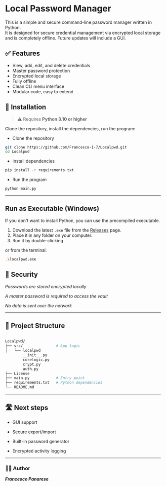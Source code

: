 # Local Password Manager

This is a simple and secure command-line password manager written in Python.  
It is designed for secure credential management via encrypted local storage and is completely offline.
Future updates will include a GUI.

## ✅ Features

- View, add, edit, and delete credentials
- Master password protection
- Encrypted local storage
- Fully offline
- Clean CLI menu interface
- Modular code, easy to extend

## 🚀 Installation

> ⚠️ Requires **Python 3.10 or higher**

Clone the repository, install the dependencies, run the program:

- Clone the repository

```bash
git clone https://github.com/Francesco-1-7/Localpwd.git
cd Localpwd
```
- Install dependencies 

```bash
pip install -r requirements.txt
```

- Run the program

```bash
python main.py
```
---
## Run as Executable (Windows)

If you don't want to install Python, you can use the precompiled executable.

1. Download the latest `.exe` file from the [Releases](https://github.com/Francesco-1-7/Localpwd/releases) page.
2. Place it in any folder on your computer.
3. Run it by double-clicking
   
or from the terminal:
```bash
.\localpwd.exe
```

## 🔐 Security
*Passwords are stored encrypted locally*

*A master password is required to access the vault*

*No data is sent over the network*

---
## 📁 Project Structure
```bash

Localpwd/
├── src/               # App logic
│   └── localpwd
        __init__.py
        corelogic.py
        crypt.py
        auth.py 
├── License            
├── main.py            # Entry point
├── requirements.txt   # Python dependencies
└── README.md
```
---
## 🛣️ Next steps
- GUI support

- Secure export/import

- Built-in password generator

- Encrypted activity logging

---

### 👨‍💻 Author
***Francesco Panarese***
